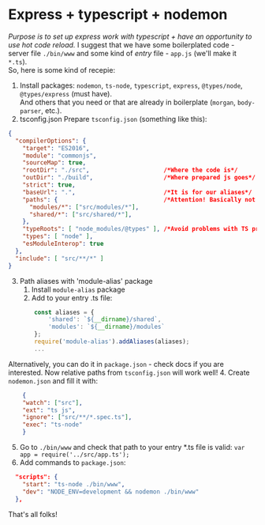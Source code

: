 # Express + typescript + nodemon
*Purpose is to set up express work with typescript + have an opportunity to use hot code reload.*
I suggest that we have some boilerplated code - server file ```./bin/www``` and some kind of
*entry* file - ```app.js``` (we'll make it ```*.ts```).  
So, here is some kind of recepie:
1. Install packages:
    ```nodemon```, ```ts-node```, ```typescript```, ```express```, ```@types/node```, ```@types/express``` (must have).  
    And others that you need or that are already in boilerplate (```morgan```, ```body-parser```, etc.).
2. tsconfig.json
Prepare ```tsconfig.json``` (something like this):
```json
{
  "compilerOptions": {
    "target": "ES2016",                          
    "module": "commonjs",                    
    "sourceMap": true,                        
    "rootDir": "./src",                     /*Where the code is*/                       
    "outDir": "./build",                    /*Where prepared js goes*/ 
    "strict": true,                           
    "baseUrl": ".",                         /*It is for our aliases*/
    "paths": {                              /*Attention! Basically not reseloved by node*/
      "modules/*": ["src/modules/*"],
      "shared/*": ["src/shared/*"],
    },                                       
    "typeRoots": [ "node_modules/@types" ], /*Avoid problems with TS problems like "WTF is require()?"*/                                       
    "types": [ "node" ],                                       
    "esModuleInterop": true                 
  },
  "include": [ "src/**/*" ]
}
```
3. Path aliases with 'module-alias' package
    1. Install ```module-alias``` package
    2. Add to your entry .ts file:
    ```javascript
        const aliases = {
            'shared': `${__dirname}/shared`,
            'modules': `${__dirname}/modules`
        };
        require('module-alias').addAliases(aliases); 
        ...
    ```
Alternatively, you can do it in ```package.json``` - check docs if you are interested.
Now relative paths from ```tsconfig.json``` will work well!
4. Create ```nodemon.json``` and fill it with:
```json
    {
    "watch": ["src"],
    "ext": "ts js",
    "ignore": ["src/**/*.spec.ts"],
    "exec": "ts-node"
    }
```
5. Go to ```./bin/www``` and  check that path to your entry *.ts file is valid: ```var app = require('../src/app.ts');```
6. Add commands to ```package.json```:
```json
  "scripts": {
    "start": "ts-node ./bin/www",
    "dev": "NODE_ENV=development && nodemon ./bin/www"
  },
```
That's all folks!


